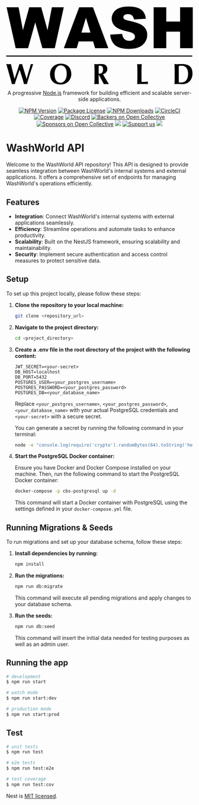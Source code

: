 <p align="center">
  <a href="http://nestjs.com/" target="blank">
  <svg xmlns="http://www.w3.org/2000/svg" viewBox="0 0 777.38 324.28">
  <rect width="100% height="100%" fill="black" /><g id="Layer_1" data-name="Layer 1"><path class="cls-1" d="M0 203.43v4.62h775.08v-4.62M55.44 263.24c-5.46 16.47-15 42.38-19.86 59.46a49.5 49.5 0 0 0-5.92-.61 51.11 51.11 0 0 0-6 .61C18.64 301.51 2 244.33.29 239.14a97.66 97.66 0 0 0 9.76.6 87 87 0 0 0 9.39-.6c4.75 20.7 10.81 44.2 15.22 61.17h.22c6.87-20.37 16.74-49.9 20-61.17a33.59 33.59 0 0 0 5.81.6 33.68 33.68 0 0 0 5.8-.6c2.09 10.77 14.16 45.16 18.34 61.17h.24c5.93-20.37 15.09-51.62 17.18-61.17a25 25 0 0 0 4.88.6 29.92 29.92 0 0 0 5.35-.6c-3.18 9.31-19.08 56.8-26.48 83.56a49.55 49.55 0 0 0-5.91-.61 51.06 51.06 0 0 0-6 .61c-5-19.88-11.38-39.6-18.35-59.46zM226.89 244.46c-15.91 0-25.2 16.72-25.2 37.55 0 25.79 11.37 34.77 24.38 34.77 13.93 0 26.13-12.11 26.13-38.52 0-21-10.34-33.8-25.31-33.8m.34-6.9c24.62 0 44 14 44 43.24 0 24-18.46 43.48-44.36 43.48-24.5 0-44.25-13.07-44.25-43.35 0-23.87 17.65-43.37 44.59-43.37M385.5 246.05c-.24 11-.36 21.9-.36 32.92a17.62 17.62 0 0 0 2.57.26c10.22 0 15.79-5.94 15.79-17.33 0-14.28-5.35-15.85-18-15.85m.7 38.14h-1.06v5c0 13.56.23 22.9.93 33.55a74.51 74.51 0 0 0-19 0c.69-10.65.92-20 .92-33.55v-16.51c0-13.56-.23-22.89-.92-33.54 2.56.23 5.7.6 9.53.6 4.16 0 9.17-.6 17.07-.6 11.72 0 16 1.07 20.07 4.12 4.65 3.5 7.55 8.84 7.55 16 0 11.76-6.49 19.26-18 22.28 7.44 13.7 16.24 27.52 24.73 41.19-3.48-.24-7-.61-10.44-.61s-7.09.37-10.59.61zM546.56 272.68c0-13.56-.25-22.89-.95-33.54 2.55.23 5.69.6 9.53.6s7-.37 9.53-.6c-.7 10.65-.94 20-.94 33.54v16.47c0 9 .13 18.17.24 24.47a219.07 219.07 0 0 0 26.6-1.59 30 30 0 0 0-.48 5.47 24.69 24.69 0 0 0 .48 5.19c-4.2-.11-9.64-.58-20.34-.58-18.93 0-22.07.35-24.62.58.7-10.66.95-20 .95-33.54zM719.15 291.82c0 6.54 0 21.31.12 23.6 2.33.14 5.45.39 10.21.39 17.43 0 28.45-12.36 28.45-37.55 0-19.86-10.56-32.22-26.59-32.22a98.1 98.1 0 0 0-12.07.61c-.12 2.29-.12 17.07-.12 23.6zM702 272.68c0-13.56-.23-22.89-.92-33.54 2.54.23 5.66.6 9.51.6 5.08 0 10.8-.6 21-.6 26.47 0 44.7 8.84 44.7 39.35 0 26.66-18.35 44.2-40.17 44.2-11.63 0-19.51-.58-25.55-.58-3.85 0-7 .35-9.51.58.69-10.66.92-20 .92-33.54zM1.56 2.91h50l18 95.37L95.91 2.91h49.82l26.41 95.24 18-95.24h49.76l-37.55 170.36h-51.62L120.85 66 91.08 173.27H39.46zM361.84 145.15h-59.77l-8.3 28.12H240L304 2.91h57.42l64 170.36h-55.06zm-10.92-36.84-18.8-61.24-18.61 61.24zM433.05 116.91l50.08-3.14q1.64 12.21 6.63 18.59 8.13 10.35 23.24 10.35 11.26 0 17.37-5.29t6.1-12.26q0-6.63-5.81-11.85t-27-9.88q-34.63-7.79-49.39-20.69t-14.83-32.89A44.64 44.64 0 0 1 447.05 25q7.6-11.67 22.89-18.36T511.84 0q32.66 0 49.79 12.14T582 50.78l-49.62 2.91q-2-11.5-8.31-16.73t-17.49-5.23q-9.18 0-13.83 3.89a11.93 11.93 0 0 0-4.65 9.47q0 4.06 3.84 7.32t17.66 6.28q34.51 7.44 49.45 15t21.73 18.88a47.91 47.91 0 0 1 6.8 25.22 54 54 0 0 1-9.07 30.21 56.77 56.77 0 0 1-25.33 21q-16.28 7.14-41 7.15-43.47 0-60.2-16.74t-18.93-42.5zM614.34 2.91H667v59.61h57.5V2.91h52.88v170.36H724.5v-68.91H667v68.91h-52.66z"/></g></svg>
  </a>
</p>

[circleci-image]: https://img.shields.io/circleci/build/github/nestjs/nest/master?token=abc123def456
[circleci-url]: https://circleci.com/gh/nestjs/nest

  <p align="center">A progressive <a href="http://nodejs.org" target="_blank">Node.js</a> framework for building efficient and scalable server-side applications.</p>
    <p align="center">
<a href="https://www.npmjs.com/~nestjscore" target="_blank"><img src="https://img.shields.io/npm/v/@nestjs/core.svg" alt="NPM Version" /></a>
<a href="https://www.npmjs.com/~nestjscore" target="_blank"><img src="https://img.shields.io/npm/l/@nestjs/core.svg" alt="Package License" /></a>
<a href="https://www.npmjs.com/~nestjscore" target="_blank"><img src="https://img.shields.io/npm/dm/@nestjs/common.svg" alt="NPM Downloads" /></a>
<a href="https://circleci.com/gh/nestjs/nest" target="_blank"><img src="https://img.shields.io/circleci/build/github/nestjs/nest/master" alt="CircleCI" /></a>
<a href="https://coveralls.io/github/nestjs/nest?branch=master" target="_blank"><img src="https://coveralls.io/repos/github/nestjs/nest/badge.svg?branch=master#9" alt="Coverage" /></a>
<a href="https://discord.gg/G7Qnnhy" target="_blank"><img src="https://img.shields.io/badge/discord-online-brightgreen.svg" alt="Discord"/></a>
<a href="https://opencollective.com/nest#backer" target="_blank"><img src="https://opencollective.com/nest/backers/badge.svg" alt="Backers on Open Collective" /></a>
<a href="https://opencollective.com/nest#sponsor" target="_blank"><img src="https://opencollective.com/nest/sponsors/badge.svg" alt="Sponsors on Open Collective" /></a>
  <a href="https://paypal.me/kamilmysliwiec" target="_blank"><img src="https://img.shields.io/badge/Donate-PayPal-ff3f59.svg"/></a>
    <a href="https://opencollective.com/nest#sponsor"  target="_blank"><img src="https://img.shields.io/badge/Support%20us-Open%20Collective-41B883.svg" alt="Support us"></a>
  <a href="https://twitter.com/nestframework" target="_blank"><img src="https://img.shields.io/twitter/follow/nestframework.svg?style=social&label=Follow"></a>
</p>

# WashWorld API

Welcome to the WashWorld API repository! This API is designed to provide seamless integration between WashWorld's internal systems and external applications. It offers a comprehensive set of endpoints for managing WashWorld's operations efficiently.

## Features

- **Integration**: Connect WashWorld's internal systems with external applications seamlessly.
- **Efficiency**: Streamline operations and automate tasks to enhance productivity.
- **Scalability**: Built on the NestJS framework, ensuring scalability and maintainability.
- **Security**: Implement secure authentication and access control measures to protect sensitive data.

## Setup

To set up this project locally, please follow these steps:

1. **Clone the repository to your local machine:**

   ```bash
   git clone <repository_url>
   ```

2. **Navigate to the project directory:**

   ```bash
   cd <project_directory>
   ```

3. **Create a .env file in the root directory of the project with the following content:**

   ```env
   JWT_SECRET=<your-secret>
   DB_HOST=localhost
   DB_PORT=5432
   POSTGRES_USER=<your_postgres_username>
   POSTGRES_PASSWORD=<your_postgres_password>
   POSTGRES_DB=<your_database_name>
   ```

   Replace `<your_postgres_username>`, `<your_postgres_password>`, `<your_database_name>` with your actual PostgreSQL credentials and `<your-secret>` with a secure secret.

   You can generate a secret by running the following command in your terminal:

   ```bash
   node -e "console.log(require('crypto').randomBytes(64).toString('hex'))"
   ```

4. **Start the PostgreSQL Docker container:**

   Ensure you have Docker and Docker Compose installed on your machine. Then, run the following command to start the PostgreSQL Docker container:

   ```bash
   docker-compose -p cbs-postgresql up -d
   ```

   This command will start a Docker container with PostgreSQL using the settings defined in your `docker-compose.yml` file.

## Running Migrations & Seeds

To run migrations and set up your database schema, follow these steps:

1. **Install dependencies by running:**

   ```bash
   npm install
   ```

2. **Run the migrations:**

   ```bash
   npm run db:migrate
   ```

   This command will execute all pending migrations and apply changes to your database schema.

3. **Run the seeds:**

   ```bash
   npm run db:seed
   ```

   This command will insert the initial data needed for testing purposes as well as an admin user.

## Running the app

```bash
# development
$ npm run start

# watch mode
$ npm run start:dev

# production mode
$ npm run start:prod
```

## Test

```bash
# unit tests
$ npm run test

# e2e tests
$ npm run test:e2e

# test coverage
$ npm run test:cov
```

Nest is [MIT licensed](LICENSE).

```

```
